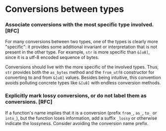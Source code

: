 # Conversions between types

### Associate conversions with the most specific type involved. **[RFC]**

For many conversions between two types, one of the types is clearly more
"specific": it provides some additional invariant or interpretation that is not
present in the other type. For example, `str` is more specific than `&[u8]`,
since it is a utf-8 encoded sequence of bytes.

Conversions should live with the more specific of the involved types. Thus,
`str` provides both the `as_bytes` method and the `from_utf8` constructor for
converting to and from `&[u8]` values. Besides being intuitive, this convention
avoids polluting concrete types like `&[u8]` with endless conversion methods.

### Explicitly mark lossy conversions, or do not label them as conversions. **[RFC]**

If a function's name implies that it is a conversion (prefix `from_`, `as_`,
`to_` or `into_`), but the function loses information, add a suffix `_lossy` or
otherwise indicate the lossyness. Consider avoiding the conversion name prefix.
